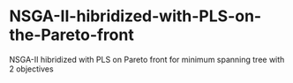 # NSGA-II-hibridized-with-PLS-on-the-Pareto-front
NSGA-II hibridized with PLS on Pareto front for minimum spanning tree with 2 objectives
